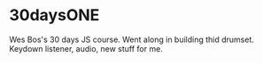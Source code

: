 # 30daysONE
Wes Bos's 30 days JS course. Went along in building thid drumset. Keydown listener, audio, new stuff for me.
